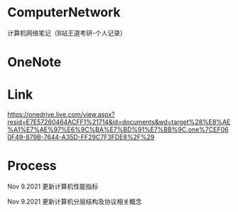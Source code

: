 # ComputerNetwork
计算机网络笔记（B站王道考研-个人记录）
# OneNote
# Link
https://onedrive.live.com/view.aspx?resid=E7E57260464ACFF1%21714&id=documents&wd=target%28%E8%AE%A1%E7%AE%97%E6%9C%BA%E7%BD%91%E7%BB%9C.one%7CEF060F49-879B-7644-A35D-FF29C7F3FDE8%2F%29


# Process
Nov 9.2021   更新计算机性能指标

Nov 9.2021   更新计算机分层结构及协议相关概念

